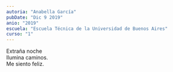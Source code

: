 ```yaml
---
autoria: "Anabella García"
pubDate: "Dic 9 2019"
anio: "2019"
escuela: "Escuela Técnica de la Universidad de Buenos Aires"
curso: "1"
---
```

Extraña noche\
Ilumina caminos.\
Me siento feliz.
